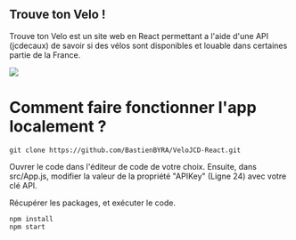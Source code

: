 ## Trouve ton Velo !

Trouve ton Velo est un site web en React permettant a l'aide d'une API (jcdecaux) de savoir si des vélos sont disponibles et louable dans certaines partie de la France.

![](https://github.com/BastienBYRA/VeloJCD-React/tree/master/video/presentation.gif)

# Comment faire fonctionner l'app localement ?

```
git clone https://github.com/BastienBYRA/VeloJCD-React.git
```

Ouvrer le code dans l'éditeur de code de votre choix.
Ensuite, dans src/App.js, modifier la valeur de la propriété "APIKey" (Ligne 24) avec votre clé API.

Récupérer les packages, et exécuter le code.

```
npm install
npm start
```

